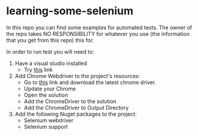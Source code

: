 # learning-some-selenium
In this repo you can find some examples for automated tests. The owner of the repo takes NO RESPONSIBILITY for whatever you use (the information that you get from this repo) this for.

In order to run test you will need to:
  1. Have a visual studio installed
      - Try [this](https://www.visualstudio.com/downloads/) link
  2. Add Chrome Webdriver to the project's resources:
      - Go to [this](https://sites.google.com/a/chromium.org/chromedriver/downloads) link and download the latest chrome driver.
      - Update your Chrome
      - Open the solution
      - Add the ChromeDriver to the solution
      - Add the ChromeDriver to Output Directory
  3. Add the following Nuget packages to the project:
      - Selenium webdriver
      - Selenium support
